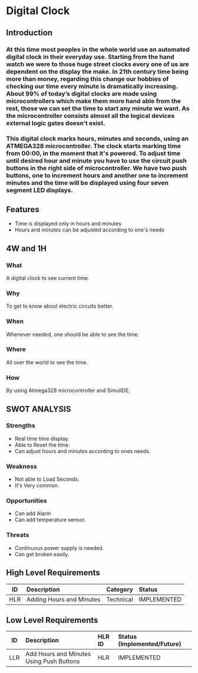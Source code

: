 # Digital Clock
## Introduction
### At this time most peoples in the whole world use an automated digital clock in their everyday use. Starting from the hand watch we were to those huge street clocks every one of us are dependent on the display the make. In 21th century time being more than money, regarding this change our hobbies of checking our time every minute is dramatically increasing. About 99% of today’s digital clocks are made using microcontrollers which make them more hand able from the rest, those we can set the time to start any minute we want. As the microcontroller consists almost all the logical devices external logic gates doesn’t exist.
### This digital clock marks hours, minutes and seconds, using an ATMEGA328 microcontroller. The clock starts marking time from 00:00, in the moment that it's powered. To adjust time until desired hour and minute you have to use the circuit push buttons in the right side of microcontroller. We have two push buttons, one to increment hours and another one to increment minutes and the time will be displayed using four seven segment LED displays.
## Features
* Time is displayed only in hours and minutes
* Hours and minutes can be adjusted according to one's needs
## 4W and 1H
### What 
A digital clock to see current time.
### Why
To get to know about electric circuits better.
### When
Whenever needed, one should be able to see the time.
### Where
All over the world to see the time.
### How
By using Atmega328 microcontroller and SimulIDE.
## SWOT ANALYSIS
### Strengths
* Real time time display.
* Able to Reset the time.
* Can adjust hours and minutes according to ones needs.
### Weakness
* Not able to Load Seconds.
* It's Very common.
### Opportunities
* Can add Alarm
* Can add temperature sensor.
### Threats
* Continuous power supply is needed.
* Can get broken easily.
## High Level Requirements
| ID | Description | Category | Status |
| ---|:------------|:---------|:-------|
| HLR | Adding Hours and Minutes  | Technical | IMPLEMENTED |
## Low Level Requirements
| ID | Description | HLR ID | Status (Implemented/Future) |
| ---|:------------|:-------|:----------------------------|
| LLR | Add Hours and Minutes Using Push Buttons | HLR | IMPLEMENTED |
